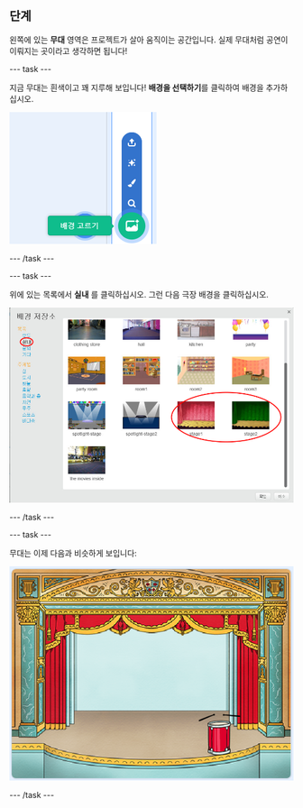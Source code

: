 ## 단계

왼쪽에 있는 **무대** 영역은 프로젝트가 살아 움직이는 공간입니다. 실제 무대처럼 공연이 이뤄지는 곳이라고 생각하면 됩니다!

--- task --- 

지금 무대는 흰색이고 꽤 지루해 보입니다! **배경을 선택하기**를 클릭하여 배경을 추가하십시오.

![스크린샷](images/band-stage-choose.png) 

--- /task ---

--- task --- 

위에 있는 목록에서 **실내** 를 클릭하십시오. 그런 다음 극장 배경을 클릭하십시오.

![스크린샷](images/band-backdrop.png) 

--- /task ---

--- task --- 

무대는 이제 다음과 비슷하게 보입니다:

![스크린샷](images/band-stage.png) 

--- /task ---